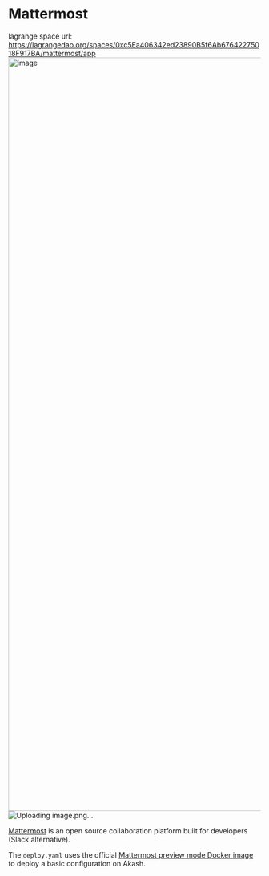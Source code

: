 # Mattermost

lagrange space url: https://lagrangedao.org/spaces/0xc5Ea406342ed23890B5f6Ab67642275018F917BA/mattermost/app
<img width="1503" alt="image" src="https://github.com/cloudZklion/awesome-swanchain/assets/166595705/eff92bd0-b296-4094-bbc0-998e6728d686">
![Uploading image.png…]()


[Mattermost](https://mattermost.com/) is an open source collaboration platform built for developers (Slack alternative).

The `deploy.yaml` uses the official [Mattermost preview mode Docker image](https://hub.docker.com/r/mattermost/mattermost-preview) to deploy a basic configuration on Akash.

